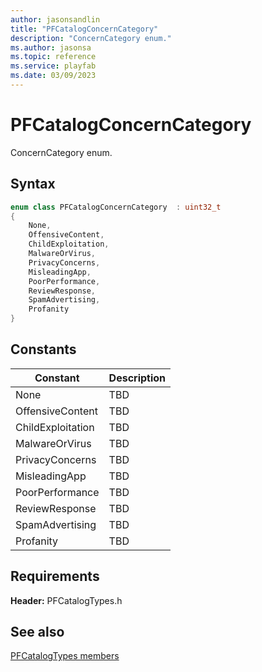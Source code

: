 ```yaml
---
author: jasonsandlin
title: "PFCatalogConcernCategory"
description: "ConcernCategory enum."
ms.author: jasonsa
ms.topic: reference
ms.service: playfab
ms.date: 03/09/2023
---
```


# PFCatalogConcernCategory  

ConcernCategory enum.    

## Syntax  
  
```cpp
enum class PFCatalogConcernCategory  : uint32_t  
{  
    None,  
    OffensiveContent,  
    ChildExploitation,  
    MalwareOrVirus,  
    PrivacyConcerns,  
    MisleadingApp,  
    PoorPerformance,  
    ReviewResponse,  
    SpamAdvertising,  
    Profanity  
}  
```  
  
## Constants  
  
| Constant | Description |
| --- | --- |
| None | TBD   |  
| OffensiveContent | TBD   |  
| ChildExploitation | TBD   |  
| MalwareOrVirus | TBD   |  
| PrivacyConcerns | TBD   |  
| MisleadingApp | TBD   |  
| PoorPerformance | TBD   |  
| ReviewResponse | TBD   |  
| SpamAdvertising | TBD   |  
| Profanity | TBD   |  
  
  
## Requirements  
  
**Header:** PFCatalogTypes.h
  
## See also  
[PFCatalogTypes members](../pfcatalogtypes_members.md)  

  
  
